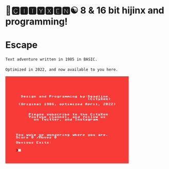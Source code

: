 # 🌆🅲🅸🆃🆈🆇🅴🅽☯️ 8 & 16 bit hijinx and programming!

# Escape

    Text adventure written in 1985 in BASIC.

    Optimized in 2022, and now available to you here.

![efmm](https://raw.githubusercontent.com/cityxen/Games/master/Game_Escape/screenshot.png)